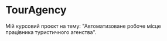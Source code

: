 # TourAgency
 Мій курсовий проєкт на тему: "Автоматизоване робоче місце працівника туристичного агенства".
